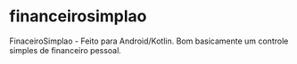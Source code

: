 # financeirosimplao
FinaceiroSimplao - Feito para Android/Kotlin. Bom basicamente um controle simples de financeiro pessoal.

